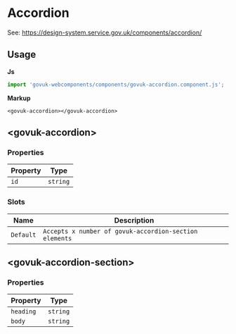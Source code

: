 # Accordion

See: https://design-system.service.gov.uk/components/accordion/

## Usage

**Js**

```javascript
import 'govuk-webcomponents/components/govuk-accordion.component.js';
```

**Markup**

```markup
<govuk-accordion></govuk-accordion>
```



## &lt;govuk-accordion&gt;


### Properties

| Property  |  Type     |
|-----------|-----------|
| `id` | `string` |


### Slots

| Name  |  Description     |
|-----------|-----------|
| `Default` | `Accepts x number of govuk-accordion-section elements` |




## &lt;govuk-accordion-section&gt;


### Properties

| Property  |  Type     |
|-----------|-----------|
| `heading` | `string` |
| `body` | `string` |





